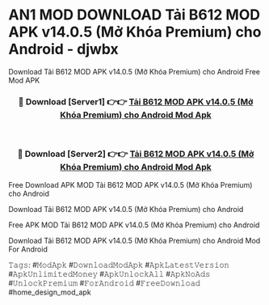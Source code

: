 # AN1 MOD DOWNLOAD Tải B612 MOD APK v14.0.5 (Mở Khóa Premium) cho Android - djwbx
Download Tải B612 MOD APK v14.0.5 (Mở Khóa Premium) cho Android Free Mod APK

<div align="center">
<h3>🔴 Download [Server1] 👉👉 <a href="https://apk-comot.site?title=Tải_B612_MOD_APK_v14.0.5_(Mở_Khóa_Premium)_cho_Android">Tải B612 MOD APK v14.0.5 (Mở Khóa Premium) cho Android Mod Apk</a></h3><br>

<h3>🔴 Download [Server2] 👉👉 <a href="https://apk-comot.site?title=Tải_B612_MOD_APK_v14.0.5_(Mở_Khóa_Premium)_cho_Android">Tải B612 MOD APK v14.0.5 (Mở Khóa Premium) cho Android Mod Apk</a></h3>
</div>


Free Download APK MOD Tải B612 MOD APK v14.0.5 (Mở Khóa Premium) cho Android

Download Tải B612 MOD APK v14.0.5 (Mở Khóa Premium) cho Android 

Free APK MOD Tải B612 MOD APK v14.0.5 (Mở Khóa Premium) cho Android 

Download Tải B612 MOD APK v14.0.5 (Mở Khóa Premium) cho Android Mod For Android

𝚃𝚊𝚐𝚜: #𝙼𝚘𝚍𝙰𝚙𝚔 #𝙳𝚘𝚠𝚗𝚕𝚘𝚊𝚍𝙼𝚘𝚍𝙰𝚙𝚔 #𝙰𝚙𝚔𝙻𝚊𝚝𝚎𝚜𝚝𝚅𝚎𝚛𝚜𝚒𝚘𝚗 #𝙰𝚙𝚔𝚄𝚗𝚕𝚒𝚖𝚒𝚝𝚎𝚍𝙼𝚘𝚗𝚎𝚢 #𝙰𝚙𝚔𝚄𝚗𝚕𝚘𝚌𝚔𝙰𝚕𝚕 #𝙰𝚙𝚔𝙽𝚘𝙰𝚍𝚜 #𝚄𝚗𝚕𝚘𝚌𝚔𝙿𝚛𝚎𝚖𝚒𝚞𝚖 #𝙵𝚘𝚛𝙰𝚗𝚍𝚛𝚘𝚒𝚍 #𝙵𝚛𝚎𝚎𝙳𝚘𝚠𝚗𝚕𝚘𝚊𝚍 #home_design_mod_apk